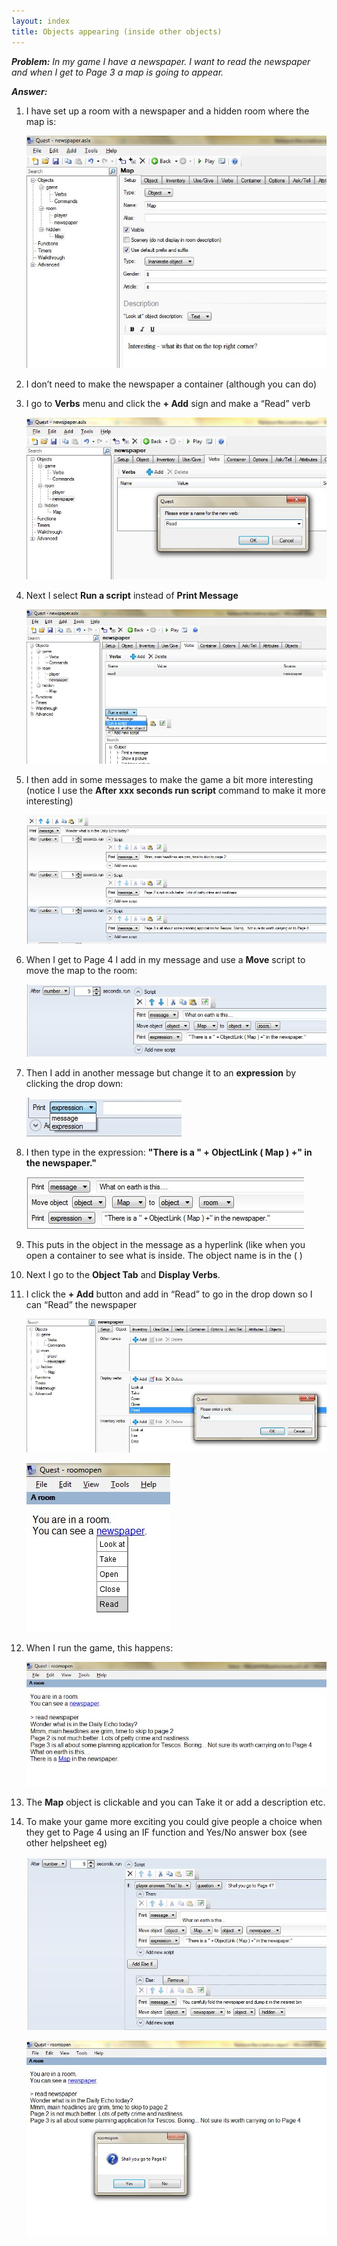 ```yaml
---
layout: index
title: Objects appearing (inside other objects)
---
```


***Problem:*** *In my game I have a newspaper. I want to read the newspaper and when I get to Page 3 a map is going to appear.*

***Answer:***

1. I have set up a room with a newspaper and a hidden room where the map is:

     
     ![](hsobjappear1.jpg)

2. I don’t need to make the newspaper a container (although you can do)

3. I go to **Verbs** menu and click the **+ Add** sign and make a “Read” verb

     ![](hsobjappear2.jpg)

4. Next I select **Run a script** instead of **Print Message**

     ![](hsobjappear3.jpg)

5. I then add in some messages to make the game a bit more interesting (notice I use the **After xxx seconds run script** command to make it more interesting)

     ![](hsobjappear4.jpg)

6. When I get to Page 4 I add in my message and use a **Move** script to move the map to the room:

     ![](hsobjappear5.jpg)

7. Then I add in another message but change it to an **expression** by clicking the drop down:

     ![](hsobjappear6.jpg)

8. I then type in the expression: **"There is a " + ObjectLink ( Map ) +" in the newspaper."**

     
     ![](hsobjappear7.jpg)

9. This puts in the object in the message as a hyperlink (like when you open a container to see what is inside. The object name is in the ( )

10. Next I go to the **Object Tab** and **Display Verbs**.

11. I click the **+ Add** button and add in “Read” to go in the drop down so I can “Read” the newspaper

     ![](hsobjappear8.jpg)
     
     ![](hsobjappear9.jpg)

12. When I run the game, this happens:

     ![](hsobjappear10.jpg)

13. The **Map** object is clickable and you can Take it or add a description etc.

14. To make your game more exciting you could give people a choice when they get to Page 4 using an IF function and Yes/No answer box (see other helpsheet eg)

     ![](hsobjappear11.jpg)

     ![](hsobjappear12.jpg)
